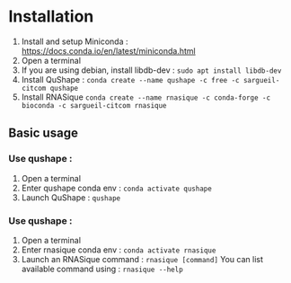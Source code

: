 # Installation
1. Install and setup Miniconda : https://docs.conda.io/en/latest/miniconda.html
2. Open a terminal
1. If you are using debian, install libdb-dev : `sudo apt install libdb-dev`
4. Install QuShape : `conda create --name qushape -c free -c sargueil-citcom qushape`
5. Install RNASique `conda create --name rnasique -c conda-forge -c bioconda -c
   sargueil-citcom rnasique` 

## Basic usage

### Use qushape :
1. Open a terminal
2. Enter qushape conda env : `conda activate qushape`
3. Launch QuShape : `qushape`

### Use qushape :
1. Open a terminal
2. Enter rnasique conda env : `conda activate rnasique`
3. Launch an RNASique command : `rnasique [command]`
You can list available command using : `rnasique --help`
